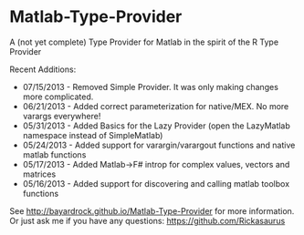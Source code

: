 Matlab-Type-Provider
====================

A (not yet complete) Type Provider for Matlab in the spirit of the R Type Provider

Recent Additions:
- 07/15/2013 - Removed Simple Provider.  It was only making changes more complicated. 
- 06/21/2013 - Added correct parameterization for native/MEX.  No more varargs everywhere!
- 05/31/2013 - Added Basics for the Lazy Provider (open the LazyMatlab namespace instead of SimpleMatlab)
- 05/24/2013 - Added support for varargin/varargout functions and native matlab functions
- 05/17/2013 - Added Matlab->F# introp for complex values, vectors and matrices
- 05/16/2013 - Added support for discovering and calling matlab toolbox functions

See http://bayardrock.github.io/Matlab-Type-Provider for more information.  
Or just ask me if you have any questions: https://github.com/Rickasaurus
